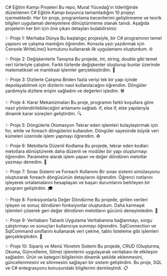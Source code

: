 C# Eğitim Kampı Projeleri
Bu repo, Murat Yücedağ'ın liderliğinde düzenlenen C# Eğitim Kampı boyunca tamamladığım 10 projeyi içermektedir. Her bir proje, programlama becerilerimi geliştirmeme ve teorik bilgileri uygulamalı deneyimlere dönüştürmeme olanak tanıdı. Aşağıda projelerin her biri için öne çıkan detayları bulabilirsiniz:

✨ Proje 1: Merhaba Dünya
Bu başlangıç projesiyle, bir C# programının temel yapısını ve çalışma mantığını öğrendim. Konsola yazı yazdırmak için Console.WriteLine() komutunu kullanarak ilk uygulamamı oluşturdum. 🌐

✨ Proje 2: Değişkenlerle Tanışma
Bu projede, int, string, double gibi temel veri türleriyle çalıştım. Farklı türlerde değişkenler oluşturup bunlar üzerinde matematiksel ve mantıksal işlemler gerçekleştirdim. 🔣

✨ Proje 3: Dizilerle Çalışma
Birden fazla veriyi tek bir yapı içinde depolayabilmek için dizilerin nasıl kullanılacağını öğrendim. Döngüler yardımıyla dizilere erişim sağladım ve değerleri işledim. 🛠️

✨ Proje 4: Karar Mekanizmaları
Bu proje, programın farklı koşullara göre nasıl yönlendirilebileceğini anlamamı sağladı. if, else if, else yapılarıyla dinamik karar süreçleri geliştirdim. 🔍

✨ Proje 5: Döngülerle Otomasyon
Tekrar eden işlemleri kolaylaştırmak için for, while ve foreach döngülerini kullandım. Döngüler sayesinde büyük veri kümeleri üzerinde işlem yapmayı öğrendim. ♻️

✨ Proje 6: Metotlarla Düzenli Kodlama
Bu projede, tekrar eden kodları metotlara dönüştürerek daha düzenli ve modüler bir yapı oluşturmayı öğrendim. Parametre alarak işlem yapan ve değer döndüren metotlar yazmayı denedim. 🔧

✨ Proje 7: Sınav Sistemi ve Foreach Kullanımı
Bir sınav sistemi simülasyonu oluşturarak foreach döngüsünün detaylarını öğrendim. Öğrenci notlarını işleyerek ortalamalarını hesaplayan ve başarı durumlarını belirleyen bir program geliştirdim. 🎓

✨ Proje 8: Fonksiyonlarla Değer Döndürme
Bu projede, girilen verileri işleyen ve sonuç döndüren fonksiyonlar oluşturdum. Daha karmaşık işlemleri çözerek geri değer döndüren metotların gücünü deneyimledim. 🏅

✨ Proje 9: Veritabanı Tabanlı Uygulama
Veritabanına bağlanmayı, sorgu çalıştırmayı ve sonuçları kullanıcıya sunmayı öğrendim. SqlConnection ve SqlCommand sınıflarını kullanarak veri çekme, tablo listeleme gibi işlemleri gerçekleştirdim. 📂

✨ Proje 10: Sipariş ve Menü Yönetim Sistemi
Bu projede, CRUD (Oluşturma, Okuma, Güncelleme, Silme) işlemlerini uygulayarak veritabanı ile etkileşim sağladım. Ürün ve kategori bilgilerinin dinamik şekilde eklenmesini, güncellenmesini ve silinmesini sağlayan bir sistem geliştirdim. Bu proje, SQL ve C# entegrasyonu konusundaki bilgilerimi derinleştirdi. 📋

